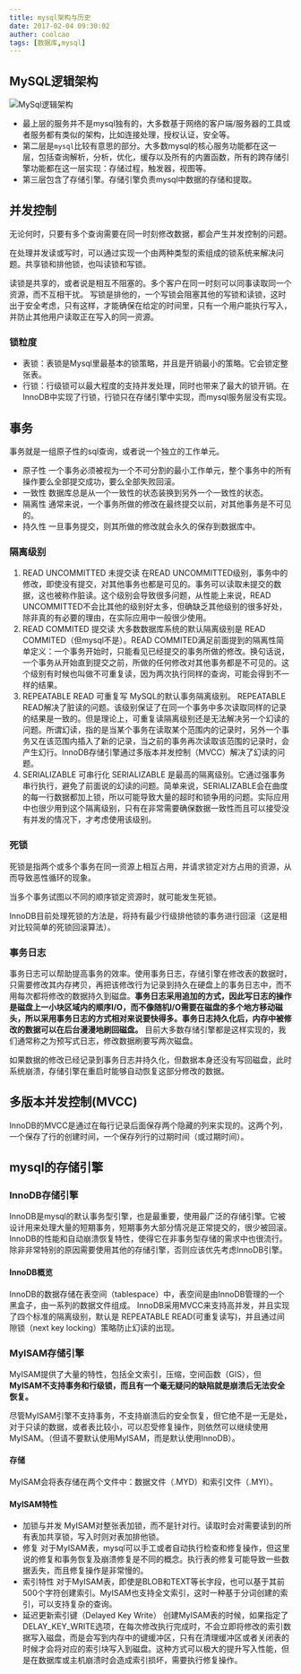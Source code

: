 ```yaml
---
title: mysql架构与历史
date: 2017-02-04 09:30:02
auther: coolcao
tags: [数据库,mysql]
---
```


## MySQL逻辑架构
![MySql逻辑架构](https://img-vnote-1251075307.cos.ap-beijing.myqcloud.com/1617153834_20210331092142830_1253484954.png)

* 最上层的服务并不是mysql独有的，大多数基于网络的客户端/服务器的工具或者服务都有类似的架构，比如连接处理，授权认证，安全等。
* 第二层是`mysql`比较有意思的部分。大多数mysql的核心服务功能都在这一层，包括查询解析，分析，优化，缓存以及所有的内置函数，所有的跨存储引擎功能都在这一层实现：存储过程，触发器，视图等。
* 第三层包含了存储引擎。存储引擎负责mysql中数据的存储和提取。

## 并发控制
无论何时，只要有多个查询需要在同一时刻修改数据，都会产生并发控制的问题。

在处理并发读或写时，可以通过实现一个由两种类型的索组成的锁系统来解决问题。共享锁和排他锁，也叫读锁和写锁。

读锁是共享的，或者说是相互不阻塞的。多个客户在同一时刻可以同事读取同一个资源，而不互相干扰。
写锁是排他的，一个写锁会阻塞其他的写锁和读锁，这时出于安全考虑，只有这样，才能确保在给定的时间里，只有一个用户能执行写入，并防止其他用户读取正在写入的同一资源。

### 锁粒度
* 表锁：表锁是Mysql里最基本的锁策略，并且是开销最小的策略。它会锁定整张表。
* 行锁：行级锁可以最大程度的支持并发处理，同时也带来了最大的锁开销。在InnoDB中实现了行锁，行锁只在存储引擎中实现，而mysql服务层没有实现。


## 事务
事务就是一组原子性的sql查询，或者说一个独立的工作单元。

* 原子性
    一个事务必须被视为一个不可分割的最小工作单元，整个事务中的所有操作要么全部提交成功，要么全部失败回滚。
* 一致性
    数据库总是从一个一致性的状态装换到另外一个一致性的状态。
* 隔离性
    通常来说，一个事务所做的修改在最终提交以前，对其他事务是不可见的。
* 持久性
    一旦事务提交，则其所做的修改就会永久的保存到数据库中。

### 隔离级别

1. READ UNCOMMITTED 未提交读
    在READ UNCOMMITTED级别，事务中的修改，即使没有提交，对其他事务也都是可见的。事务可以读取未提交的数据，这也被称作脏读。这个级别会导致很多问题，从性能上来说，READ UNCOMMITTED不会比其他的级别好太多，但确缺乏其他级别的很多好处，除非真的有必要的理由，在实际应用中一般很少使用。
2. READ COMMITED 提交读
    大多数数据库系统的默认隔离级别是 READ COMMITED（但mysql不是）。READ COMMITED满足前面提到的隔离性简单定义：一个事务开始时，只能看见已经提交的事务所做的修改。换句话说，一个事务从开始直到提交之前，所做的任何修改对其他事务都是不可见的。这个级别有时候也叫做不可重复读，因为两次执行同样的查询，可能会得到不一样的结果。
3. REPEATABLE READ 可重复写
    MySQL的默认事务隔离级别。
    REPEATABLE READ解决了脏读的问题。该级别保证了在同一个事务中多次读取同样的记录的结果是一致的。但是理论上，可重复读隔离级别还是无法解决另一个幻读的问题。所谓幻读，指的是当某个事务在读取某个范围内的记录时，另外一个事务又在该范围内插入了新的记录，当之前的事务再次读取该范围的记录时，会产生幻行。InnoDB存储引擎通过多版本并发控制（MVCC）解决了幻读的问题。
4. SERIALIZABLE 可串行化
    SERIALIZABLE 是最高的隔离级别。它通过强事务串行执行，避免了前面说的幻读的问题。简单来说，SERIALIZABLE会在曲度的每一行数据都加上锁，所以可能导致大量的超时和锁争用的问题。实际应用中也很少用到这个隔离级别，只有在非常需要确保数据一致性而且可以接受没有并发的情况下，才考虑使用该级别。

### 死锁

死锁是指两个或多个事务在同一资源上相互占用，并请求锁定对方占用的资源，从而导致恶性循环的现象。

当多个事务试图以不同的顺序锁定资源时，就可能发生死锁。

InnoDB目前处理死锁的方法是，将持有最少行级排他锁的事务进行回滚（这是相对比较简单的死锁回滚算法）。

### 事务日志
事务日志可以帮助提高事务的效率。使用事务日志，存储引擎在修改表的数据时，只需要修改其内存拷贝，再把该修改行为记录到持久在硬盘上的事务日志中，而不用每次都将修改的数据持久到磁盘。**事务日志采用追加的方式，因此写日志的操作是磁盘上一小块区域内的顺序I/O，而不像随机I/O需要在磁盘的多个地方移动磁头，所以采用事务日志的方式相对来说要快得多。事务日志持久化后，内存中被修改的数据可以在后台漫漫地刷回磁盘。** 目前大多数存储引擎都是这样实现的，我们通常称之为预写式日志，修改数据刷要写两次磁盘。

如果数据的修改已经记录到事务日志并持久化，但数据本身还没有写回磁盘，此时系统崩溃，存储引擎在重启时能够自动恢复这部分修改的数据。

## 多版本并发控制(MVCC)
InnoDB的MVCC是通过在每行记录后面保存两个隐藏的列来实现的。这两个列，一个保存了行的创建时间，一个保存列行的过期时间（或过期时间）。

## mysql的存储引擎

### InnoDB存储引擎

InnoDB是mysql的默认事务型引擎，也是最重要，使用最广泛的存储引擎。它被设计用来处理大量的短期事务，短期事务大部分情况是正常提交的，很少被回滚。
InnoDB的性能和自动崩溃恢复特性，使得它在非事务型存储的需求中也很流行。
除非非常特别的原因需要使用其他的存储引擎，否则应该优先考虑InnoDB引擎。

#### InnoDB概览

InnoDB的数据存储在表空间（tablespace）中，表空间是由InnoDB管理的一个黑盒子，由一系列的数据文件组成。
InnoDB采用MVCC来支持高并发，并且实现了四个标准的隔离级别，默认是 REPEATABLE READ(可重复读写)，并且通过间隙锁（next key locking）策略防止幻读的出现。

### MyISAM存储引擎

MyISAM提供了大量的特性，包括全文索引，压缩，空间函数（GIS），但 **MyISAM不支持事务和行级锁，而且有一个毫无疑问的缺陷就是崩溃后无法安全恢复。**

尽管MyISAM引擎不支持事务，不支持崩溃后的安全恢复，但它绝不是一无是处，对于只读的数据，或者表比较小，可以忍受修复操作，则依然可以继续使用MyISAM。（但请不要默认使用MyISAM，而是默认使用InnoDB）。

#### 存储

MyISAM会将表存储在两个文件中：数据文件（.MYD）和索引文件（.MYI）。

#### MyISAM特性

* 加锁与并发
    MyISAM对整张表加锁，而不是针对行。读取时会对需要读到的所有表加共享锁，写入时则对表加排他锁。
* 修复
    对于MyISAM表，mysql可以手工或者自动执行检查和修复操作，但这里说的修复和事务恢复及崩溃修复是不同的概念。执行表的修复可能导致一些数据丢失，而且修复操作是非常慢的。
* 索引特性
    对于MyISAM表，即使是BLOB和TEXT等长字段，也可以基于其前500个字符创建索引。MyISAM也支持全文索引，这时一种基于分词创建的索引，可以支持复杂的查询。
* 延迟更新索引键（Delayed Key Write）
    创建MyISAM表的时候，如果指定了DELAY_KEY_WRITE选项，在每次修改执行完成时，不会立即将修改的索引数据写入磁盘，而是会写到内存中的键缓冲区，只有在清理缓冲区或者关闭表的时候才会将对应的索引块写入到磁盘。这种方式可以极大的提升写入性能，但是在数据库或主机崩溃时会造成索引损坏，需要执行修复操作。
